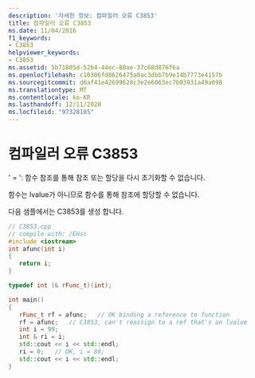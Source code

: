 ```yaml
---
description: '자세한 정보: 컴파일러 오류 C3853'
title: 컴파일러 오류 C3853
ms.date: 11/04/2016
f1_keywords:
- C3853
helpviewer_keywords:
- C3853
ms.assetid: 5b71805d-52b4-44ec-80ae-37c68d876f6a
ms.openlocfilehash: c10306fd8626475a0ac3dbb7b9e14b7773e4157b
ms.sourcegitcommit: d6af41e42699628c3e2e6063ec7b03931a49a098
ms.translationtype: MT
ms.contentlocale: ko-KR
ms.lasthandoff: 12/11/2020
ms.locfileid: "97328185"
---
```

# <a name="compiler-error-c3853"></a>컴파일러 오류 C3853

' = ': 함수 참조를 통해 참조 또는 할당을 다시 초기화할 수 없습니다.

함수는 lvalue가 아니므로 함수를 통해 참조에 할당할 수 없습니다.

다음 샘플에서는 C3853를 생성 합니다.

```cpp
// C3853.cpp
// compile with: /EHsc
#include <iostream>
int afunc(int i)
{
   return i;
}

typedef int (& rFunc_t)(int);

int main()
{
   rFunc_t rf = afunc;   // OK binding a reference to function
   rf = afunc;   // C3853, can't reassign to a ref that's an lvalue
   int i = 99;
   int & ri = i;
   std::cout << i << std::endl;
   ri = 0;   // OK, i = 88;
   std::cout << i << std::endl;
}
```

